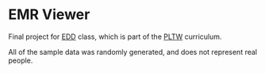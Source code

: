 # EMR Viewer
Final project for [EDD](https://www.pltw.org/our-programs/pltw-engineering-curriculum#curriculum-9 "Engineering Design and Development") class, which is part of the [PLTW](https://www.pltw.org/ "Project Lead The Way") curriculum.

All of the sample data was randomly generated, and does not represent real people.
